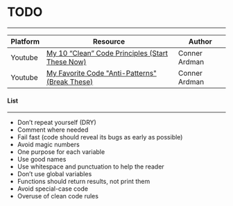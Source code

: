 # TODO
---

| Platform | Resource | Author |
| --- | --- | --- |
| Youtube | [My 10 “Clean” Code Principles (Start These Now)](https://www.youtube.com/watch?v=wSDyiEjhp8k) | Conner Ardman |
| Youtube | [My Favorite Code "Anti-Patterns" (Break These)](https://www.youtube.com/watch?v=F7veNmmUZy8) | Conner Ardman |

#### List
---
- Don’t repeat yourself (DRY)
- Comment where needed
- Fail fast (code should reveal its bugs as early as possible)
- Avoid magic numbers
- One purpose for each variable
- Use good names
- Use whitespace and punctuation to help the reader
- Don’t use global variables
- Functions should return results, not print them
- Avoid special-case code
- Overuse of clean code rules
